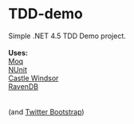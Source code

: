TDD-demo
========

Simple .NET 4.5 TDD Demo project.
<br/><br/>
<b>Uses:</b><br/>
<a href="http://code.google.com/p/moq/wiki/QuickStart">Moq</a><br/>
<a href="http://www.nunit.org/">NUnit</a><br/>
<a href="http://docs.castleproject.org/Default.aspx?Page=MainPage&NS=Windsor&AspxAutoDetectCookieSupport=1">Castle Windsor</a><br/>
<a href="http://ravendb.net/">RavenDB</a><br/>
<br/>
<br/>
(and <a href="http://twitter.github.com/bootstrap/">Twitter Bootstrap</a>)

